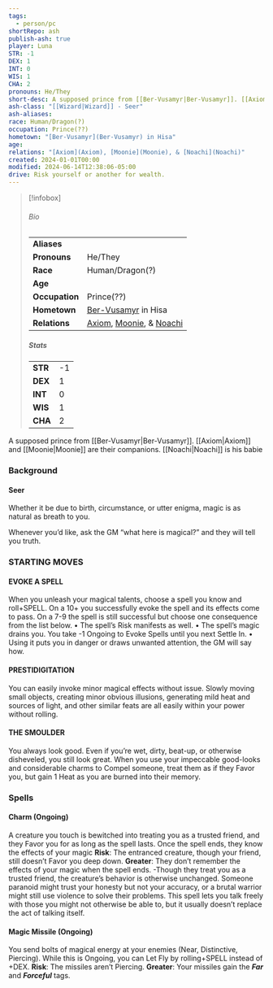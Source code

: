 ```yaml
---
tags:
  - person/pc
shortRepo: ash
publish-ash: true
player: Luna
STR: -1
DEX: 1
INT: 0
WIS: 1
CHA: 2
pronouns: He/They
short-desc: A supposed prince from [[Ber-Vusamyr|Ber-Vusamyr]]. [[Axiom|Axiom]] and [[Moonie|Moonie]] are their companions. [[Noachi|Noachi]] is his babie
ash-class: "[[Wizard|Wizard]] - Seer"
ash-aliases: 
race: Human/Dragon(?)
occupation: Prince(??)
hometown: "[Ber-Vusamyr](Ber-Vusamyr) in Hisa"
age: 
relations: "[Axiom](Axiom), [Moonie](Moonie), & [Noachi](Noachi)"
created: 2024-01-01T00:00
modified: 2024-06-14T12:38:06-05:00
drive: Risk yourself or another for wealth.
---
```


> [!infobox]
> ###### Bio
> |                |                  |
> | -------------- | ---------------- |
> |**Aliases**     |                 |
> |**Pronouns**    | He/They           |
> |**Race**        | Human/Dragon(?)            |
> |**Age**         |             |
> |**Occupation**  | Prince(??)        |
> |**Hometown**|[Ber-Vusamyr](Ber-Vusamyr) in Hisa|
> |**Relations**| [Axiom](Axiom), [Moonie](Moonie), & [Noachi](Noachi) |
> 
> ##### Stats
> |      |      |
> | ---- | ---- |
> | **STR**  | -1     |
> | **DEX**  | 1     |
> | **INT**  | 0     |
> | **WIS**  | 1     |
> | **CHA**  | 2     |


A supposed prince from [[Ber-Vusamyr|Ber-Vusamyr]]. [[Axiom|Axiom]] and [[Moonie|Moonie]] are their companions. [[Noachi|Noachi]] is his babie


### Background
#### Seer
Whether it be due to birth, circumstance, or utter enigma, magic is as natural as breath to you.

Whenever you’d like, ask the GM “what here is magical?” and they will tell you truth.

### STARTING MOVES
#### EVOKE A SPELL
<span class="move-trigger">When you unleash your magical talents</span>, choose a
spell you know and roll+SPELL.
On a 10+ you successfully evoke the spell and its effects come to pass.
On a 7-9 the spell is still successful but choose one consequence from the list below.
• The spell’s Risk manifests as well.
• The spell’s magic drains you. You take -1 Ongoing to Evoke Spells until you next Settle In.
• Using it puts you in danger or draws unwanted attention, the GM will say how.
#### PRESTIDIGITATION
You can easily invoke minor magical effects without issue. Slowly moving small objects, creating minor obvious illusions, generating mild heat and sources of light, and other similar feats are all easily within your power without rolling.
#### THE SMOULDER
You always look good. Even if you’re wet, dirty, beat-up, or otherwise disheveled, you still look
great. When you use your impeccable good-looks and considerable charms to Compel someone, treat them as if they Favor you, but gain 1 Heat as you are burned into their memory.
### Spells

#### Charm (Ongoing)
A creature you touch is bewitched into treating you as a trusted friend, and they Favor you for as long as the spell lasts. Once the spell ends, they know the effects of your magic
**Risk**: The entranced creature, though your friend, still doesn’t Favor you deep down.
**Greater**: They don’t remember the effects of your magic when the spell ends.
-Though they treat you as a trusted friend, the creature’s behavior is otherwise unchanged. Someone paranoid might trust your honesty but not your accuracy, or a brutal warrior might still use violence to solve their problems. This spell lets you talk freely
with those you might not otherwise be able to, but it usually doesn’t replace the act of talking itself.

#### Magic Missile (Ongoing)
You send bolts of magical energy at your enemies (Near, Distinctive, Piercing). While this is Ongoing, you can Let Fly by rolling+SPELL instead of +DEX.
**Risk**: The missiles aren’t Piercing.
**Greater**: Your missiles gain the ***Far*** and ***Forceful*** tags.